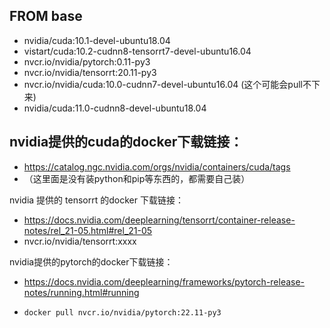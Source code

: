 ## FROM  base

* nvidia/cuda:10.1-devel-ubuntu18.04
* vistart/cuda:10.2-cudnn8-tensorrt7-devel-ubuntu16.04 
* nvcr.io/nvidia/pytorch:0.11-py3
* nvcr.io/nvidia/tensorrt:20.11-py3
* nvcr.io/nvidia/cuda:10.0-cudnn7-devel-ubuntu16.04 (这个可能会pull不下来)
* nvidia/cuda:11.0-cudnn8-devel-ubuntu18.04



## nvidia提供的cuda的docker下载链接：

- https://catalog.ngc.nvidia.com/orgs/nvidia/containers/cuda/tags
- （这里面是没有装python和pip等东西的，都需要自己装）

nvidia 提供的 tensorrt 的docker 下载链接：

- https://docs.nvidia.com/deeplearning/tensorrt/container-release-notes/rel_21-05.html#rel_21-05
- nvcr.io/nvidia/tensorrt:xxxx

nvidia提供的pytorch的docker下载链接：

- https://docs.nvidia.com/deeplearning/frameworks/pytorch-release-notes/running.html#running

- ```shell
  docker pull nvcr.io/nvidia/pytorch:22.11-py3
  ```



